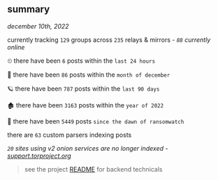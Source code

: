 
## summary
_december 10th, 2022_

currently tracking `129` groups across `235` relays & mirrors - _`88` currently online_

⏲ there have been `6` posts within the `last 24 hours`

🦈 there have been `86` posts within the `month of december`

🪐 there have been `787` posts within the `last 90 days`

🏚 there have been `3163` posts within the `year of 2022`

🦕 there have been `5449` posts `since the dawn of ransomwatch`

there are `63` custom parsers indexing posts

_`20` sites using v2 onion services are no longer indexed - [support.torproject.org](https://support.torproject.org/onionservices/v2-deprecation/)_

> see the project [README](https://github.com/joshhighet/ransomwatch#ransomwatch--) for backend technicals
